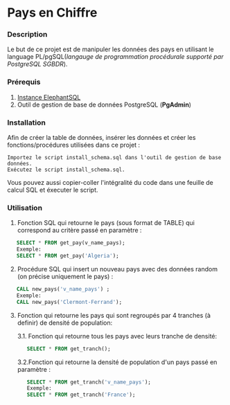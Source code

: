 # Pays en Chiffre 
 ### Description 
   Le but de ce projet est de manipuler les données des pays en utilisant
   le language PL/pgSQL(*langauge de programmation procédurale supporté par PostgreSQL SGBDR*). 
   
   
 ### Prérequis
 1. [Instance ElephantSQL](https://customer.elephantsql.com)
 2. Outil de gestion de base de données PostgreSQL (**PgAdmin**)
 
   
 ### Installation
   Afin de créer la table de données, insérer les données et créer les fonctions/procédures 
   utilisées dans ce projet :
   
    Importez le script install_schema.sql dans l'outil de gestion de base données.
    Exécutez le script install_schema.sql.
   Vous pouvez aussi copier-coller l'intégralité du code dans une feuille de calcul SQL et éxecuter le script.
   
   
 
 
 ### Utilisation
  1. Fonction SQL qui retourne le pays (sous format de TABLE) qui correspond au critère passé en paramètre :
   ```sql
      SELECT * FROM get_pay(v_name_pays);
      Exemple:
      SELECT * FROM get_pay('Algeria');
  ```
 2. Procédure SQL qui insert un nouveau pays avec des données random (on précise uniquement le pays) :
  ```sql 
     CALL new_pays('v_name_pays') ;
     Exemple:
     CALL new_pays('Clermont-Ferrand');
  ```
  3. Fonction qui retourne les pays qui sont regroupés par 4 tranches (à definir) de densité de population:
  
     3.1. Fonction qui retourne tous les pays avec leurs tranche de densité:
        ```sql 
           SELECT * FROM get_tranch();
        ```
     3.2.Fonction qui retourne la densité de population d'un pays passé en paramètre :
       ```sql
          SELECT * FROM get_tranch('v_name_pays');
          Exemple:
          SELECT * FROM get_tranch('France');
       ```
 
     
 


